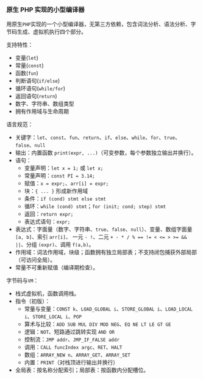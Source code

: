 ### 原生 PHP 实现的小型编译器

用原生`PHP`实现的一个小型编译器，无第三方依赖，包含词法分析、语法分析、字节码生成、虚拟机执行四个部分。

支持特性：
- 变量(`let`)
- 常量(`const`)
- 函数(`fun`)
- 判断语句(`if/else`)
- 循环语句(`while/for`)
- 返回语句(`return`)
- 数字、字符串、数组类型
- 拥有作用域与生命周期

语言规范：
- 关键字：`let`、`const`、`fun`、`return`、`if`、`else`、`while`、`for`、`true`、`false`、`null`
- 输出：内置函数 `print(expr, ...)`（可变参数，每个参数独立输出并换行）。
- 语句：
    - 变量声明：`let x = 1;` 或 `let x;`
    - 常量声明：`const PI = 3.14;`
    - 赋值：`x = expr;`、`arr[i] = expr;`
    - 块：`{ ... }` 形成新作用域
    - 条件：`if (cond) stmt else stmt`
    - 循环：`while (cond) stmt`；`for (init; cond; step) stmt`
    - 返回：`return expr;`
    - 表达式语句：`expr;`
- 表达式：字面量（数字、字符串、`true`、`false`、`null`）、变量、数组字面量 `[a, b]`、索引 `arr[i]`、
  一元 `- !`、二元 `+ - * / % == != < <= > >= && ||`、分组 `(expr)`、调用 `f(a,b)`。
- 作用域：词法作用域，块级；函数拥有独立局部表；不支持闭包捕获外部局部（可访问全局）。
- 常量不可重新赋值（编译期检查）。

字节码与`VM`：
- 栈式虚拟机，函数调用栈。
- 指令（初版）：
    - 常量与变量：`CONST k`、`LOAD_GLOBAL i`、`STORE_GLOBAL i`、`LOAD_LOCAL i`、`STORE_LOCAL i`、`POP`
    - 算术与比较：`ADD SUB MUL DIV MOD NEG`、`EQ NE LT LE GT GE`
    - 逻辑：`NOT`、短路通过跳转实现 `AND OR`
    - 控制流：`JMP addr`、`JMP_IF_FALSE addr`
    - 调用：`CALL funcIndex argc`、`RET`、`HALT`
    - 数组：`ARRAY_NEW n`、`ARRAY_GET`、`ARRAY_SET`
    - 内置：`PRINT`（对栈顶进行输出并换行）
- 全局表：按名称分配索引；局部表：按函数内分配槽位。

